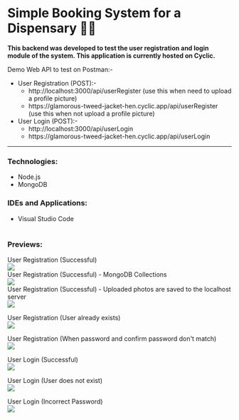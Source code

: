 # Simple Booking System for a Dispensary 🏥🔐

<b>This backend was developed to test the user registration and login module of the system. This application is currently hosted on Cyclic.</b>

Demo Web API to test on Postman:-
<ul>
   <li>User Registration (POST):- 
      <ul>
         <li>http://localhost:3000/api/userRegister (use this when need to upload a profile picture) </li> 
         <li>https://glamorous-tweed-jacket-hen.cyclic.app/api/userRegister</a> (use this when not upload a profile picture) </li>
      </ul>
   </li>
   <li>User Login (POST):- 
      <ul>
         <li>http://localhost:3000/api/userLogin</li>
         <li>https://glamorous-tweed-jacket-hen.cyclic.app/api/userLogin</li>
      </ul>
</ul>

---

<h3>Technologies:</h3>
<ul>
   <li>Node.js</li>
   <li>MongoDB</li>
</ul>

<h3>IDEs and Applications:</h3>
<ul>
  <li>Visual Studio Code</li>
</ul>

#

<h3>Previews:</h3>

User Registration (Successful) </br>
<img src= "https://github.com/dulara-dinuli/Dispensary-BackendTest/blob/037a6ecfde7098c784d8f6eb5d90a70dfc950a99/ScreenShots/User%20Registration%20(Successfull).png"> </br>
User Registration (Successful) - MongoDB Collections </br>
<img src= "https://github.com/dulara-dinuli/Dispensary-BackendTest/blob/037a6ecfde7098c784d8f6eb5d90a70dfc950a99/ScreenShots/User%20Registration%20-%20MongoDB%20(Successfull).png"> </br>
User Registration (Successful) - Uploaded photos are saved to the localhost server </br>
<img src= "https://github.com/dulara-dinuli/Dispensary-BackendTest/blob/037a6ecfde7098c784d8f6eb5d90a70dfc950a99/ScreenShots/User%20Registration%20(Photos%20saved%20to%20the%20server).png"> </p>

User Registration (User already exists) </br>
<img src= "https://github.com/dulara-dinuli/Dispensary-BackendTest/blob/037a6ecfde7098c784d8f6eb5d90a70dfc950a99/ScreenShots/User%20Registration%20(User%20already%20exist).png"></p>

User Registration (When password and confirm password don't match)</br>
<img src= "https://github.com/dulara-dinuli/Dispensary-BackendTest/blob/037a6ecfde7098c784d8f6eb5d90a70dfc950a99/ScreenShots/User%20Registration%20(Unmatched%20Passwords).png"></p>

User Login (Successful)</br>
<img src= "https://github.com/dulara-dinuli/Dispensary-BackendTest/blob/037a6ecfde7098c784d8f6eb5d90a70dfc950a99/ScreenShots/User%20Login%20(Successfull).png"></p>

User Login (User does not exist) </br>
<img src= "https://github.com/dulara-dinuli/Dispensary-BackendTest/blob/037a6ecfde7098c784d8f6eb5d90a70dfc950a99/ScreenShots/User%20Login%20(User%20not%20found).png"> </p>

User Login (Incorrect Password) </br>
<img src= "https://github.com/dulara-dinuli/Dispensary-BackendTest/blob/037a6ecfde7098c784d8f6eb5d90a70dfc950a99/ScreenShots/User%20Login%20(Incorrect%20Password).png"> 
